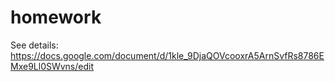 # homework

See details: https://docs.google.com/document/d/1kle_9DjaQOVcooxrA5ArnSvfRs8786EMxe9Ll0SWvns/edit
